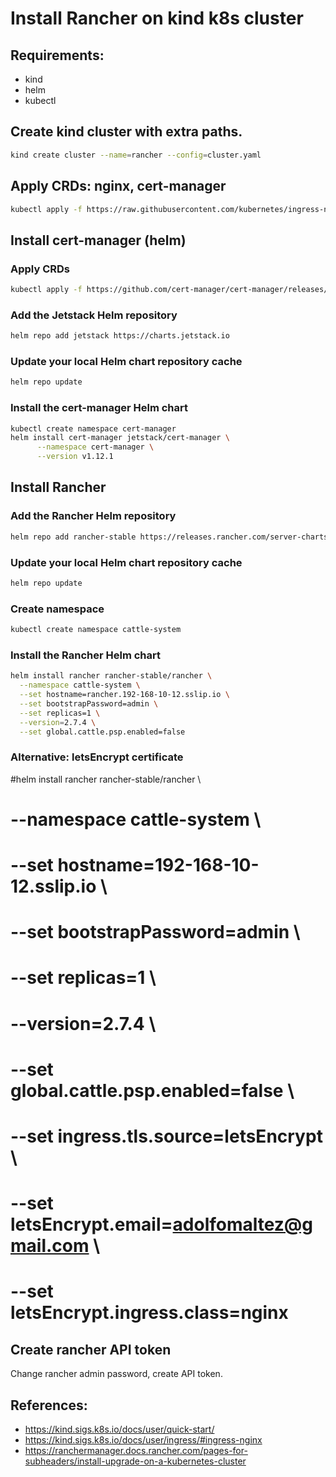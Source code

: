 # Install Rancher on kind k8s cluster

## Requirements:
- kind
- helm
- kubectl

## Create kind cluster with extra paths.

```sh
kind create cluster --name=rancher --config=cluster.yaml
```
## Apply CRDs: nginx, cert-manager

```sh
kubectl apply -f https://raw.githubusercontent.com/kubernetes/ingress-nginx/main/deploy/static/provider/kind/deploy.yaml
```

## Install cert-manager (helm)


### Apply CRDs
```sh
kubectl apply -f https://github.com/cert-manager/cert-manager/releases/download/v1.12.1/cert-manager.crds.yaml
```

### Add the Jetstack Helm repository
```sh
helm repo add jetstack https://charts.jetstack.io
```

### Update your local Helm chart repository cache
```sh
helm repo update
```

### Install the cert-manager Helm chart
```sh
kubectl create namespace cert-manager
helm install cert-manager jetstack/cert-manager \
      --namespace cert-manager \
      --version v1.12.1
```

## Install Rancher

### Add the Rancher Helm repository
```sh
helm repo add rancher-stable https://releases.rancher.com/server-charts/stable
```

### Update your local Helm chart repository cache
```sh
helm repo update
```

### Create namespace
```sh
kubectl create namespace cattle-system
```

### Install the Rancher Helm chart
```sh
helm install rancher rancher-stable/rancher \
  --namespace cattle-system \
  --set hostname=rancher.192-168-10-12.sslip.io \
  --set bootstrapPassword=admin \
  --set replicas=1 \
  --version=2.7.4 \
  --set global.cattle.psp.enabled=false
```

### Alternative: letsEncrypt certificate
#helm install rancher rancher-stable/rancher \
#  --namespace cattle-system \
#  --set hostname=192-168-10-12.sslip.io \
#  --set bootstrapPassword=admin \
#  --set replicas=1  \
#  --version=2.7.4   \
#  --set global.cattle.psp.enabled=false   \
#  --set ingress.tls.source=letsEncrypt \
#  --set letsEncrypt.email=adolfomaltez@gmail.com \
#  --set letsEncrypt.ingress.class=nginx



## Create rancher API token
Change rancher admin password, create API token.




## References:
- https://kind.sigs.k8s.io/docs/user/quick-start/
- https://kind.sigs.k8s.io/docs/user/ingress/#ingress-nginx
- https://ranchermanager.docs.rancher.com/pages-for-subheaders/install-upgrade-on-a-kubernetes-cluster

